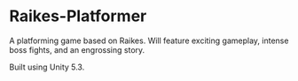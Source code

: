 # Raikes-Platformer

A platforming game based on Raikes. Will feature exciting gameplay, intense boss fights, and an engrossing story.

Built using Unity 5.3.
